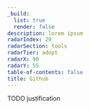 ```yaml
---
_build:
  list: true
  render: false
description: lorem ipsum
radarIndex: 29
radarSection: tools
radarTier: adopt
radarX: 90
radarY: 55
table-of-contents: false
title: Github
---
```


TODO justification
